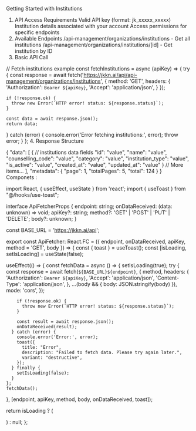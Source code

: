 Getting Started with Institutions
1. API Access Requirements
Valid API key (format: jk_xxxxx_xxxxx)
Institution details associated with your account
Access permissions for specific endpoints
2. Available Endpoints
/api-management/organizations/institutions - Get all institutions
/api-management/organizations/institutions/[id] - Get institution by ID
3. Basic API Call

// Fetch institutions example
const fetchInstitutions = async (apiKey) => {
  try {
    const response = await fetch('https://jkkn.ai/api/api-management/organizations/institutions', {
      method: 'GET',
      headers: {
        'Authorization': `Bearer ${apiKey}`,
        'Accept': 'application/json',
      }
    });
    
    if (!response.ok) {
      throw new Error(`HTTP error! status: ${response.status}`);
    }
    
    const data = await response.json();
    return data;
  } catch (error) {
    console.error('Error fetching institutions:', error);
    throw error;
  }
};
4. Response Structure

{
  "data": [
    {
      // institutions data fields
      "id": "value",
      "name": "value",
      "counselling_code": "value",
      "category": "value",
      "institution_type": "value",
      "is_active": "value",
      "created_at": "value",
      "updated_at": "value"
    }
    // More items...
  ],
  "metadata": {
    "page": 1,
    "totalPages": 5,
    "total": 124
  }
}
Componets :


import React, { useEffect, useState } from 'react';
import { useToast } from "@/hooks/use-toast";

interface ApiFetcherProps {
  endpoint: string;
  onDataReceived: (data: unknown) => void;
  apiKey?: string;
  method?: 'GET' | 'POST' | 'PUT' | 'DELETE';
  body?: unknown;
}

const BASE_URL = 'https://jkkn.ai/api';

export const ApiFetcher: React.FC<ApiFetcherProps> = ({
  endpoint,
  onDataReceived,
  apiKey,
  method = 'GET',
  body
}) => {
  const { toast } = useToast();
  const [isLoading, setIsLoading] = useState(false);

  useEffect(() => {
    const fetchData = async () => {
      setIsLoading(true);
      try {
        const response = await fetch(`${BASE_URL}${endpoint}`, {
          method,
          headers: {
            'Authorization': `Bearer ${apiKey}`,
            'Accept': 'application/json',
            'Content-Type': 'application/json',
          },
          ...(body && { body: JSON.stringify(body) }),
          mode: 'cors',
        });

        if (!response.ok) {
          throw new Error(`HTTP error! status: ${response.status}`);
        }

        const result = await response.json();
        onDataReceived(result);
      } catch (error) {
        console.error('Error:', error);
        toast({
          title: "Error",
          description: "Failed to fetch data. Please try again later.",
          variant: "destructive",
        });
      } finally {
        setIsLoading(false);
      }
    };
    fetchData();
  }, [endpoint, apiKey, method, body, onDataReceived, toast]);

   return isLoading ? (
    <div className='flex justify-center items-center'>
      <div className='animate-spin rounded-full h-8 w-8 border-t-2 border-b-2 border-gray-900'></div>
    </div>
  ) : null;
};
                          